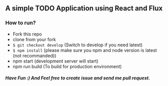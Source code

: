 ## A simple TODO Application using React and Flux

### How to run?
- Fork this repo
- clone from your fork
- `$ git checkout develop` (Switch to develop if you need latest)
- `$ npm install` (please make sure you npm and node version is latest (not recommanded))
- npm start (development server will start)
- npm run build (To build for production environment)

##### Have Fun :) And Feel free to create issue and send me pull request.